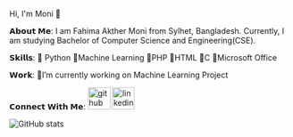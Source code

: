Hi, I'm Moni 👋

𝗔𝗯𝗼𝘂𝘁 𝗠𝗲:
I am Fahima Akther Moni from Sylhet, Bangladesh. Currently, I am studying Bachelor of Computer Science and Engineering(CSE). 

𝗦𝗸𝗶𝗹𝗹𝘀:
📍 Python
📍Machine Learning
📍PHP
📍HTML
📍C
📍Microsoft Office

𝗪𝗼𝗿𝗸:
🎯I’m currently working on Machine Learning Project 

𝗖𝗼𝗻𝗻𝗲𝗰𝘁 𝗪𝗶𝘁𝗵 𝗠𝗲:
[<img src='https://cdn.jsdelivr.net/npm/simple-icons@3.0.1/icons/github.svg' alt='github' height='40'>](https://github.com/fahimamoni)  [<img src='https://cdn.jsdelivr.net/npm/simple-icons@3.0.1/icons/linkedin.svg' alt='linkedin' height='40'>](https://www.linkedin.com/in/https://www.linkedin.com/in/fahima-akther-moni-215392294/)  

![GitHub stats](https://github-readme-stats.vercel.app/api?username=fahimamoni&show_icons=true)  

